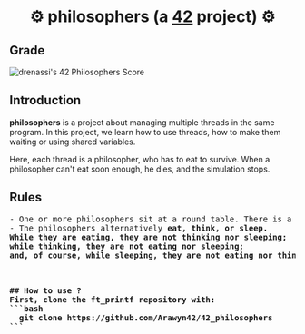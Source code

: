 # <div align="center">⚙️ philosophers (a [42](https://42perpignan.fr/) project) ⚙️</div>

## Grade
![drenassi's 42 Philosophers Score](https://badge42.coday.fr/api/v2/clph33bao098101t6vnzqbe17/project/3440938)

## Introduction
**philosophers** is a project about managing multiple threads in the same program. In this project, we learn how to use threads, how to make them waiting or using shared variables.

Here, each thread is a philosopher, who has to eat to survive. When a philosopher can't eat soon enough, he dies, and the simulation stops.

## Rules
<pre>- One or more philosophers sit at a round table. There is a large bowl of spaghetti in the middle of the table.
- The philosophers alternatively <b>eat<b>, <b>think<b>, or <b>sleep<b>.
While they are eating, they are not thinking nor sleeping;
while thinking, they are not eating nor sleeping;
and, of course, while sleeping, they are not eating nor thinking.
<pre>


## How to use ?
First, clone the ft_printf repository with:
```bash
  git clone https://github.com/Arawyn42/42_philosophers
```
